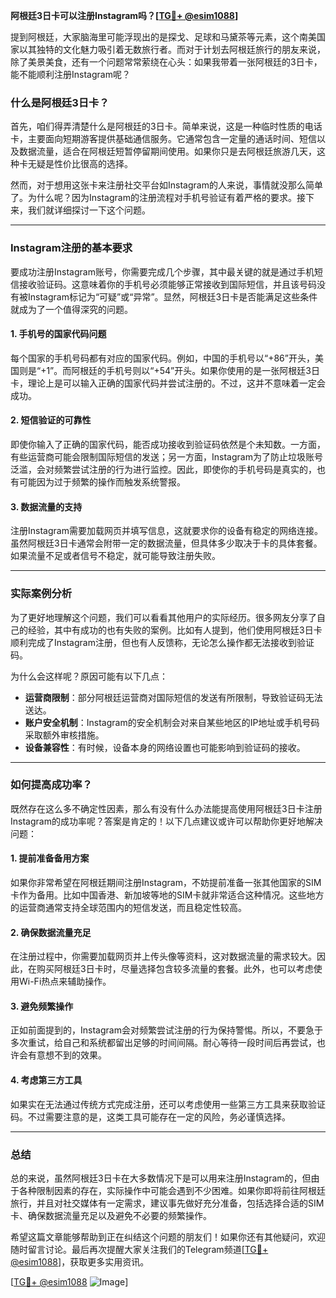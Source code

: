 **阿根廷3日卡可以注册Instagram吗？[[TG💪+ @esim1088](https://t.me/s/esim1088)]**

提到阿根廷，大家脑海里可能浮现出的是探戈、足球和马黛茶等元素，这个南美国家以其独特的文化魅力吸引着无数旅行者。而对于计划去阿根廷旅行的朋友来说，除了美景美食，还有一个问题常常萦绕在心头：如果我带着一张阿根廷的3日卡，能不能顺利注册Instagram呢？

### 什么是阿根廷3日卡？

首先，咱们得弄清楚什么是阿根廷的3日卡。简单来说，这是一种临时性质的电话卡，主要面向短期游客提供基础通信服务。它通常包含一定量的通话时间、短信以及数据流量，适合在阿根廷短暂停留期间使用。如果你只是去阿根廷旅游几天，这种卡无疑是性价比很高的选择。

然而，对于想用这张卡来注册社交平台如Instagram的人来说，事情就没那么简单了。为什么呢？因为Instagram的注册流程对手机号验证有着严格的要求。接下来，我们就详细探讨一下这个问题。

---

### Instagram注册的基本要求

要成功注册Instagram账号，你需要完成几个步骤，其中最关键的就是通过手机短信接收验证码。这意味着你的手机号必须能够正常接收到国际短信，并且该号码没有被Instagram标记为“可疑”或“异常”。显然，阿根廷3日卡是否能满足这些条件就成为了一个值得深究的问题。

#### 1. 手机号的国家代码问题

每个国家的手机号码都有对应的国家代码。例如，中国的手机号以“+86”开头，美国则是“+1”。而阿根廷的手机号则以“+54”开头。如果你使用的是一张阿根廷3日卡，理论上是可以输入正确的国家代码并尝试注册的。不过，这并不意味着一定会成功。

#### 2. 短信验证的可靠性

即使你输入了正确的国家代码，能否成功接收到验证码依然是个未知数。一方面，有些运营商可能会限制国际短信的发送；另一方面，Instagram为了防止垃圾账号泛滥，会对频繁尝试注册的行为进行监控。因此，即使你的手机号码是真实的，也有可能因为过于频繁的操作而触发系统警报。

#### 3. 数据流量的支持

注册Instagram需要加载网页并填写信息，这就要求你的设备有稳定的网络连接。虽然阿根廷3日卡通常会附带一定的数据流量，但具体多少取决于卡的具体套餐。如果流量不足或者信号不稳定，就可能导致注册失败。

---

### 实际案例分析

为了更好地理解这个问题，我们可以看看其他用户的实际经历。很多网友分享了自己的经验，其中有成功的也有失败的案例。比如有人提到，他们使用阿根廷3日卡顺利完成了Instagram注册，但也有人反馈称，无论怎么操作都无法接收到验证码。

为什么会这样呢？原因可能有以下几点：

- **运营商限制**：部分阿根廷运营商对国际短信的发送有所限制，导致验证码无法送达。
- **账户安全机制**：Instagram的安全机制会对来自某些地区的IP地址或手机号码采取额外审核措施。
- **设备兼容性**：有时候，设备本身的网络设置也可能影响到验证码的接收。

---

### 如何提高成功率？

既然存在这么多不确定性因素，那么有没有什么办法能提高使用阿根廷3日卡注册Instagram的成功率呢？答案是肯定的！以下几点建议或许可以帮助你更好地解决问题：

#### 1. 提前准备备用方案

如果你非常希望在阿根廷期间注册Instagram，不妨提前准备一张其他国家的SIM卡作为备用。比如中国香港、新加坡等地的SIM卡就非常适合这种情况。这些地方的运营商通常支持全球范围内的短信发送，而且稳定性较高。

#### 2. 确保数据流量充足

在注册过程中，你需要加载网页并上传头像等资料，这对数据流量的需求较大。因此，在购买阿根廷3日卡时，尽量选择包含较多流量的套餐。此外，也可以考虑使用Wi-Fi热点来辅助操作。

#### 3. 避免频繁操作

正如前面提到的，Instagram会对频繁尝试注册的行为保持警惕。所以，不要急于多次重试，给自己和系统都留出足够的时间间隔。耐心等待一段时间后再尝试，也许会有意想不到的效果。

#### 4. 考虑第三方工具

如果实在无法通过传统方式完成注册，还可以考虑使用一些第三方工具来获取验证码。不过需要注意的是，这类工具可能存在一定的风险，务必谨慎选择。

---

### 总结

总的来说，虽然阿根廷3日卡在大多数情况下是可以用来注册Instagram的，但由于各种限制因素的存在，实际操作中可能会遇到不少困难。如果你即将前往阿根廷旅行，并且对社交媒体有一定需求，建议事先做好充分准备，包括选择合适的SIM卡、确保数据流量充足以及避免不必要的频繁操作。

希望这篇文章能够帮助到正在纠结这个问题的朋友们！如果你还有其他疑问，欢迎随时留言讨论。最后再次提醒大家关注我们的Telegram频道[[TG💪+ @esim1088](https://t.me/s/esim1088)]，获取更多实用资讯。

[[TG💪+ @esim1088](https://t.me/s/esim1088) ![Image](https://i.postimg.cc/4NQfJmqS/Snipaste-2025-05-13-00-14-12.png)]
